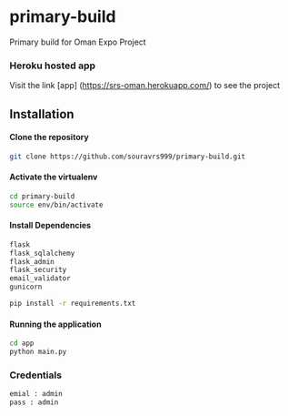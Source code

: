 # primary-build

Primary build for Oman Expo Project


### Heroku hosted app
Visit the link [app] (https://srs-oman.herokuapp.com/) to see the project

## Installation
#### Clone the repository
```bash
git clone https://github.com/souravrs999/primary-build.git
```
#### Activate the virtualenv
```bash
cd primary-build
source env/bin/activate
```
#### Install Dependencies
```bash
flask
flask_sqlalchemy
flask_admin
flask_security
email_validator
gunicorn

pip install -r requirements.txt

```

#### Running the application
```bash
cd app
python main.py
```

### Credentials
```bash
emial : admin
pass : admin
```
